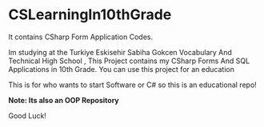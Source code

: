 # CSLearningIn10thGrade
It contains CSharp Form Application Codes.


Im studying at the Turkiye Eskisehir Sabiha Gokcen Vocabulary And Technical High School , 
This Project contains my CSharp Forms And SQL Applications in 10th Grade.
You can use this project for an education

This is for who wants to start Software or C# so this is an educational repo!

**Note: Its also an OOP Repository**

Good Luck!
